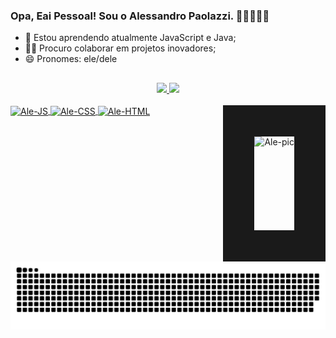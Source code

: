 ### Opa, Eai Pessoal! Sou o Alessandro Paolazzi. 🧑🏼‍💻✌🏼

- 🌱 Estou aprendendo atualmente JavaScript e Java;
- 🤝🏼 Procuro colaborar em projetos inovadores;
- 😄 Pronomes: ele/dele
##
<div align="center">
  <a href="https://github.com/alepaolazzi">
  <img width="50%" src="https://github-readme-stats.vercel.app/api?username=alepaolazzi&show_icons=true&theme=vision-friendly-dark&include_all_commits=true&count_private=true&hide=contribs,prs"/>
  <img width="37.8%" src="https://github-readme-stats.vercel.app/api/top-langs/?username=alepaolazzi&layout=compact&langs_count=7&theme=vision-friendly-dark"/>
</div>
  <div style="display: inline_block"><br>
  <img align="center" alt="Ale-JS" height='30' width'40' src="https://cdn.jsdelivr.net/gh/devicons/devicon/icons/javascript/javascript-original.svg"> 
  <img align="center" alt="Ale-CSS" height="30" width="40" src="https://cdn.jsdelivr.net/gh/devicons/devicon/icons/css3/css3-original.svg">
  <img align="center" alt="Ale-HTML" height="30" width="40" src="https://cdn.jsdelivr.net/gh/devicons/devicon/icons/html5/html5-original.svg">
  <img align="right" alt="Ale-pic" height="150" style="border: solid 50px" src="https://media.discordapp.net/attachments/808449313973469249/948748841962848266/ale_gif.gif?width=663&height=663"
  </div>
  
 ![Snake animation](https://github.com/alepaolazzi/alepaolazzi/blob/output/github-contribution-grid-snake.svg)
 
